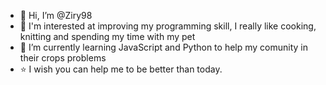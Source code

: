 - 👋 Hi, I’m @Ziry98
- 👀 I'm interested at improving my programming skill, I really like cooking, knitting and spending my time with my pet
- 🌱 I’m currently learning JavaScript and Python to help my comunity in their crops problems
- :star: I wish you can help me to be better than today. 


<!---
Ziry98/Ziry98 is a ✨ special ✨ repository because its `README.md` (this file) appears on your GitHub profile.
You can click the Preview link to take a look at your changes.
--->
